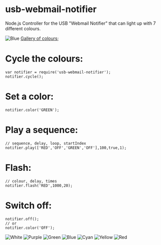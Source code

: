 usb-webmail-notifier
====================

Node.js Controller for the USB "Webmail Notifier" that can light up with 7 different colours.

![Blue](http://i.imgur.com/8nd4FTJ.jpg)
[Gallery of colours](http://imgur.com/a/R3Mf3);

# Cycle the colours:

    var notifier = require('usb-webmail-notifier');
    notifier.cycle();

# Set a color:

    notifier.color('GREEN');

# Play a sequence:

	// sequence, delay, loop, startIndex
    notifier.play(['RED','OFF','GREEN','OFF'],100,true,1);

# Flash:

	// colour, delay, times
    notifier.flash('RED',1000,20);

 # Switch off:

 	notifier.off();
 	// or
 	notifier.color('OFF');

![White](http://i.imgur.com/wpGRa5N.jpg)
![Purple](http://i.imgur.com/9hwoH71.jpg)
![Green](http://i.imgur.com/3a4GNc5.jpg)
![Blue](http://i.imgur.com/8nd4FTJ.jpg)
![Cyan](http://i.imgur.com/73mgWsY.jpg)
![Yellow](http://i.imgur.com/vAvt0rq.jpg)
![Red](http://i.imgur.com/2uILdvc.jpg)